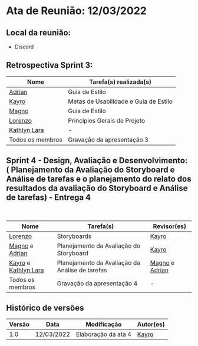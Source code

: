 # Ata de Reunião: 12/03/2022

## Local da reunião: 
- Discord
## Retrospectiva Sprint 3:

Nome | Tarefa(s) realizada(s)
--------- | ------
[Adrian](https://github.com/SwampTG)| Guia de Estilo
[Kayro](https://github.com/kayrocesar)| Metas de Usabilidade e Guia de Estilo
[Magno](https://github.com/magnluiz)|  Guia de Estilo
[Lorenzo](https://github.com/lorenzo7377)|  Princípios Gerais de Projeto	
[Kathlyn Lara](https://github.com/klmurussi)| -
Todos os membros | Gravação da apresentação 3



## Sprint 4 - Design, Avaliação e Desenvolvimento: ( Planejamento da Avaliação do Storyboard e Análise de tarefas e o planejamento do relato dos resultados da avaliação do Storyboard e Análise de tarefas) - Entrega 4
<br>

Nome | Tarefa(s)| Revisor(es)
---------- | -------| -------
 [Lorenzo](https://github.com/lorenzo7377)| Storyboards|[Kayro](https://github.com/kayrocesar) 
 |[Magno](https://github.com/magnluiz) e [Adrian](https://github.com/SwampTG) |   Planejamento da Avaliação do Storyboard|[Kayro](github.com/kayrocesar) 
 [Kayro](https://github.com/kayrocesar) e [Kathlyn Lara](https://github.com/klmurussi)   |Planejamento da Avaliação da Análise de tarefas | [Magno](https://github.com/magnluiz) e [Adrian](https://github.com/SwampTG)  
Todos os membros | Gravação da apresentação 4|-


## Histórico de versões
| Versão | Data | Modificação | Autor(es) |
|--|--|--|--|
| 1.0 | 12/03/2022 |Elaboração da ata 4 |[Kayro](github.com/kayrocesar)  |